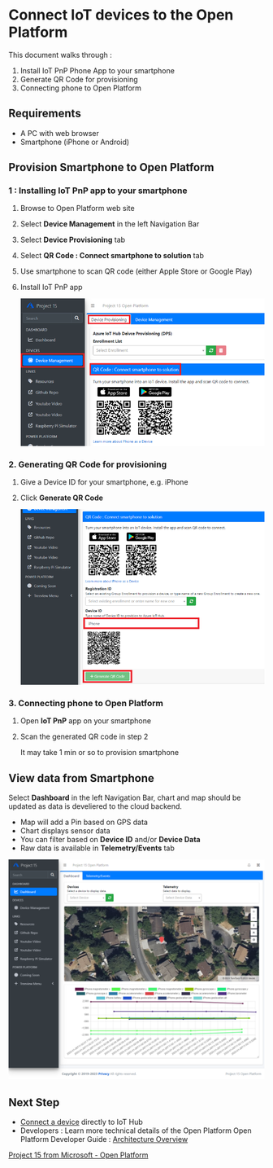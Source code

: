# Connect IoT devices to the Open Platform

This document walks through :

1. Install IoT PnP Phone App to your smartphone
1. Generate QR Code for provisioning
1. Connecting phone to Open Platform

## Requirements

- A PC with web browser
- Smartphone (iPhone or Android)

## Provision Smartphone to Open Platform

### 1 : Installing IoT PnP app to your smartphone

1. Browse to Open Platform web site
1. Select **Device Management** in the left Navigation Bar
1. Select **Device Provisioning** tab
1. Select **QR Code : Connect smartphone to solution** tab
1. Use smartphone to scan QR code (either Apple Store or Google Play)
1. Install IoT PnP app

    ![DPS QR 01](media/DPS-QR-01.png)

### 2. Generating QR Code for provisioning

1. Give a Device ID for your smartphone, e.g. iPhone
1. Click **Generate QR Code**

    ![DPS QR 02](media/DPS-QR-02.png)

### 3. Connecting phone to Open Platform

1. Open **IoT PnP** app on your smartphone
1. Scan the generated QR code in step 2

    It may take 1 min or so to provision smartphone

## View data from Smartphone

Select **Dashboard** in the left Navigation Bar, chart and map should be updated as data is develiered to the cloud backend.

- Map will add a Pin based on GPS data
- Chart displays sensor data
- You can filter based on **Device ID** and/or **Device Data**
- Raw data is available in **Telemetry/Events** tab

![DPS QR 03](media/DPS-QR-03.png)

## Next Step

- [Connect a device](ConnectingDevice.md) directly to IoT Hub
- Developers : Learn more technical details of the Open Platform Open Platform Developer Guide : [Architecture Overview](../Developer-Guide/Architecture-Overview.md)

[Project 15 from Microsoft - Open Platform](../README.md)
